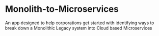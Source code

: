 # Monolith-to-Microservices
An app designed to help corporations get started with identifying ways to break down a Monolithic Legacy system into Cloud based Microservices
